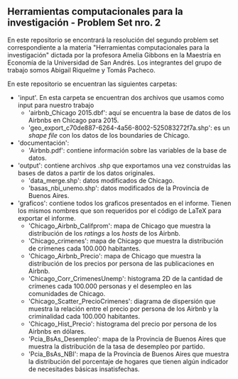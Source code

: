 ## Herramientas computacionales para la investigación - Problem Set nro. 2

En este repositorio se encontrará la resolución del segundo problem set correspondiente a la materia "Herramientas computacionales para la investigación" dictada por la profesora Amelia Gibbons en la Maestría en Economía de la Universidad de San Andrés. Los integrantes del grupo de trabajo somos Abigail Riquelme y Tomás Pacheco.

En este repositorio se encuentran las siguientes carpetas:
* 'input'. En esta carpeta se encuentran dos archivos que usamos como input para nuestro trabajo
  * 'airbnb_Chicago 2015.dbf': aquí se encuentra la base de datos de los Airbnbs en Chicago para 2015.
  * 'geo_export_c70de887-6264-4a56-8002-525083272f7a.shp': es un *shape file* con los datos de los boundaries de Chicago.
* 'documentación': 
  * 'Airbnb.pdf': contiene información sobre las variables de la base de datos.
* 'output': contiene archivos .shp que exportamos una vez construidas las bases de datos a partir de los datos originales. 
  * 'data_merge.shp': datos modificados de Chicago.
  * 'basas_nbi_unemo.shp': datos modificados de la Provincia de Buenos Aires.
* 'graficos': contiene todos los graficos presentados en el informe. Tienen los mismos nombres que son requeridos por el código de LaTeX para exportar el informe.
  * 'Chicago_Airbnb_Califprom': mapa de Chicago que muestra la distribución de los *ratings* a los *hosts* de los Airbnb.
  * 'Chicago_crimenes': mapa de Chicago que muestra la distribución de crímenes cada 100.000 habitantes.
  * 'Chicago_Airbnb_Precio': mapa de Chicago que muestra la distribución de los precios por persona de las publicaciones en Airbnb.
  * 'Chicago_Corr_CrimenesUnemp': histograma 2D de la cantidad de crímenes cada 100.000 personas y el desempleo en las comunidades de Chicago.
  * 'Chicago_Scatter_PrecioCrimenes': diagrama de dispersión que muestra la relación entre el precio por persona de los Airbnb y la criminalidad cada 100.000 habitantes.
  * 'Chicago_Hist_Precio': histograma del precio por persona de los Airbnbs en dólares.
  * 'Pcia_BsAs_Desempleo': mapa de la Provincia de Buenos Aires que muestra la distribución de la tasa de desempleo por partido.
  * 'Pcia_BsAs_NBI': mapa de la Provincia de Buenos Aires que muestra la distribución del porcentaje de hogares que tienen algún indicador de necesitades básicas insatisfechas.
